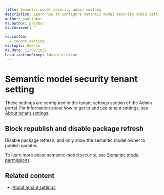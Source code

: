 ```yaml
---
title: Semantic model security admin setting
description: Learn how to configure semantic model security admin settings in Fabric.
author: paulinbar
ms.author: painbar
ms.reviewer: ''

ms.custom:
  - tenant-setting
ms.topic: how-to
ms.date: 11/02/2023
LocalizationGroup: Administration
---
```


# Semantic model security tenant setting

These settings are configured in the tenant settings section of the Admin portal. For information about how to get to and use tenant settings, see [About tenant settings](tenant-settings-index.md).

## Block republish and disable package refresh

Disable package refresh, and only allow the semantic model owner to publish updates.

To learn more about semantic model security, see [Semantic model permissions](/power-bi/connect-data/service-datasets-permissions).

## Related content

* [About tenant settings](tenant-settings-index.md)
